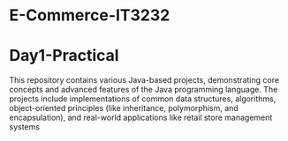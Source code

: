 # E-Commerce-IT3232
# Day1-Practical
This repository contains various Java-based projects, demonstrating core concepts and advanced features of the Java programming language. The projects include implementations of common data structures, algorithms, object-oriented principles (like inheritance, polymorphism, and encapsulation), and real-world applications like retail store management systems
